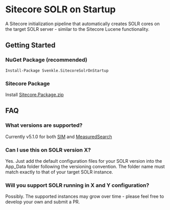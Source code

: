 # Sitecore SOLR on Startup
A Sitecore initialization pipeline that automatically creates SOLR cores on the target SOLR server - similar to the Sitecore Lucene functionality.

## Getting Started
### NuGet Package (recommended)
`Install-Package Svenkle.SitecoreSolrOnStartup`

### Sitecore Package
Install [Sitecore.Package.zip](https://github.com/svenkle/sitecore-solr-on-startup/releases/latest) 

## FAQ

### What versions are supported?
Currently v5.1.0 for both [SIM](https://marketplace.sitecore.net/en/Modules/Sitecore_Instance_Manager.aspx) and [MeasuredSearch](measuredsearch.com)

### Can I use this on SOLR version X?
Yes. Just add the default configuration files for your SOLR version into the App_Data folder following the versioning convention. The folder name must match exactly to that of your target SOLR instance.

### Will you support SOLR running in X and Y configuration?
Possibly. The supported instances may grow over time - please feel free to develop your own and submit a PR.
